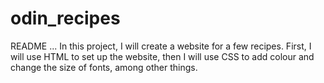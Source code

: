 # odin_recipes
README ... In this project, I will create a website for a few recipes. First, I will use HTML to set up the website, then I will use CSS to add colour and change the size of fonts, among other things.
